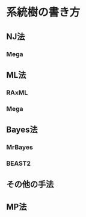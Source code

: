 # 系統樹の書き方

## NJ法
### Mega
## ML法
### RAxML
### Mega
## Bayes法
### MrBayes
### BEAST2
## その他の手法
## MP法
